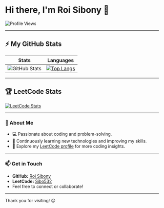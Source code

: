 # Hi there, I'm Roi Sibony 👋  
![Profile Views](https://komarev.com/ghpvc/?username=Sibo523&style=flat-square&color=brightgreen)

---

## ⚡ My GitHub Stats

|                                                                                      Stats                                                                                       |                                                                                              Languages                                                                                              |
|:--------------------------------------------------------------------------------------------------------------------------------------------------------------------------------:|:--------------------------------------------------------------------------------------------------------------------------------------------------------------------------------------------------:|
| ![GitHub Stats](https://github-readme-stats.vercel.app/api?username=Sibo523&show_icons=true&rank_icon=github&theme=dracula&icon_color=ff79c6&cache_seconds=180) | [![Top Langs](https://github-readme-stats.vercel.app/api/top-langs/?username=Sibo523&hide=jupyter%20notebook&layout=compact&langs_count=6&card_width=450&theme=dracula)](https://github.com/anuraghazra/github-readme-stats&cache_seconds=180) |

---

## 🏆 LeetCode Stats

[![LeetCode Stats](https://leetcard.jacoblin.cool/Sibo532?&theme=dark&hide=ranking&ext=skills)](https://leetcode.com/Sibo532/&cache_seconds=180)

---

### 🚀 About Me

- 💻 Passionate about coding and problem-solving.
- 🌱 Continuously learning new technologies and improving my skills.
- 🔗 Explore my [LeetCode profile](https://leetcode.com/Sibo532/) for more coding insights.

---

### 📫 Get in Touch

- **GitHub:** [Roi Sibony](https://github.com/Sibo523)
- **LeetCode:** [Sibo532](https://leetcode.com/Sibo532/)
- Feel free to connect or collaborate!

---

Thank you for visiting! 😊

